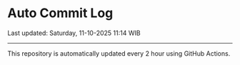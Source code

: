# Auto Commit Log

Last updated: Saturday, 11-10-2025 11:14 WIB

---

This repository is automatically updated every 2 hour using GitHub Actions.
